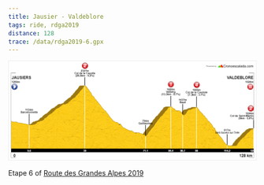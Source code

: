 ```yaml
---
title: Jausier - Valdeblore
tags: ride, rdga2019
distance: 128
trace: /data/rdga2019-6.gpx
---
```


![Elevation profile](/images/rdga/etape-6.png)

Etape 6 of [Route des Grandes Alpes 2019]({filename}2019-08-03-Lausanne-Nice.md)
